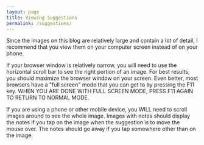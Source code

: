 ```yaml
---
layout: page
title: Viewing Suggestions
permalink: /suggestions/
---
```


Since the images on this blog are relatively large and contain a lot of detail, I recommend that you view them on your computer screen instead of on your phone.

If your browser window is relatively narrow, you will need to use the horizontal scroll bar to see the right portion of an image. For best results, you should maximize the browser window on your screen. Even better, most browsers have a "full screen" mode that you can get to by pressing the F11 key.  WHEN YOU ARE DONE WITH FULL SCREEN MODE, PRESS F11 AGAIN TO RETURN TO NORMAL MODE.

If you are using a phone or other mobile device, you WILL need to scroll images around to see the whole image.
Images with notes should display the notes if you tap on the image when the suggestion is to move the mouse over. The notes should go away if you tap somewhere other than on the image.

